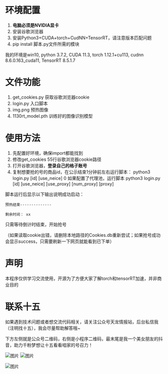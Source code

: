 # 环境配置

1. **电脑必须是NVIDIA显卡**
2. 安装谷歌浏览器
3. 安装Python3+CUDA+torch+CudNN+TensorRT，请注意版本匹配问题
4. pip install 脚本.py文件所需的模块

我的环境是win10, python 3.7.2, CUDA 11.3, torch 1.12.1+cu113, cudnn 8.6.0.163_cuda11, TensorRT 8.5.1.7

# 文件功能

1. get_cookies.py 获取谷歌浏览器cookie
2. login.py 入口脚本
3. img.png 预热图像
4. 1130rt_model.pth 训练好的图像识别模型

# 使用方法

1. 先配置好环境，确保import都能找到
2. 修改get_cookies 55行谷歌浏览器cookie路径
3. 打开谷歌浏览器，**登录自己的格子账号**
4. 复制想要抢的号的商品id，在公示结束1分钟前左右运行脚本：
   python3 login.py [id] [use_neice] 0 
   如果配置了代理池，运行脚本
   python3 login.py [id] [use_neice] [use_proxy] [num_proxy] [proxy]

脚本运行后显示以下输出说明成功启动：

`预热结束--------------`

`剩余时间： xx`

只需等待倒计时结束，开始抢号

（如果读取cookie出错，请删除本地路径的Cookies.db重新尝试；如果抢号成功会显示success，只需要刷新一下网页就能看到已下单）

# 声明

本程序仅供学习交流使用，开源为了方便大家了解torch和tensorRT加速，并非商业目的

# 联系十五

如果遇到技术问题或者想交流代码相关，请关注公众号天龙情报站，后台私信我（注明找十五），我会尽量帮助解答哦~

下方左侧就是公众号二维码，右侧是小程序二维码，最末尾是我一个美女朋友的抖音，助力千粉梦想让十五看看咱家的号召力！

![图片](http://tlbb.moyubao.net/key-resources/qrcode_gongzhonghao.jpg) ![图片](http://tlbb.moyubao.net/key-resources/qrcode_xiaochengxu.jpg)

![图片](http://tlbb.moyubao.net/key-resources/douyin.jpg)

